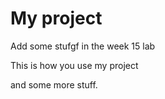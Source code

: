 My project
==========

Add some stufgf in the week 15 lab

This is how you use my project

and some more stuff.
